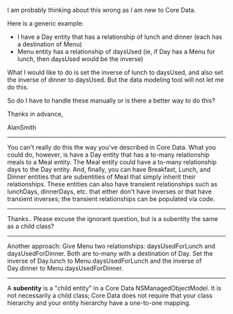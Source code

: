 

I am probably thinking about this wrong as I am new to Core Data. 

Here is a generic example:
 - I have a Day entity that has a relationship of lunch and dinner  (each has a destination of Menu)
 - Menu entity has a relationship of daysUsed  (ie, if Day has a Menu for lunch, then daysUsed would be the inverse)

What I would like to do is set the inverse of lunch to daysUsed, and also set the inverse of dinner to daysUsed.  But the data modeling tool will not let me do this.

So do I have to handle these manually or is there a better way to do this?

Thanks in advance,

AlanSmith

----

You can't really do this the way you've described in Core Data.  What you could do, however, is have a Day entity that has a to-many relationship     meals to a Meal entity.  The Meal entity could have a to-many relationship     days to the Day entity.  And, finally, you can have Breakfast, Lunch, and Dinner entities that are subentities of Meal that simply inherit their relationships.  These entities can also have transient relationships such as     lunchDays,     dinnerDays, etc. that either don't have inverses or that have transient inverses; the transient relationships can be populated via code.

----

Thanks.. Please excuse the ignorant question, but is a subentity the same as a child class?

----

Another approach: Give Menu two relationships: daysUsedForLunch and daysUsedForDinner.  Both are to-many with a destination of Day.  Set the inverse of Day.lunch to Menu.daysUsedForLunch and the inverse of Day.dinner to Menu.daysUsedForDinner.

----

A **subentity** is a "child entity" in a Core Data NSManagedObjectModel.  It is not necessarily a child class; Core Data does not require that your class hierarchy and your entity hierarchy have a one-to-one mapping.
